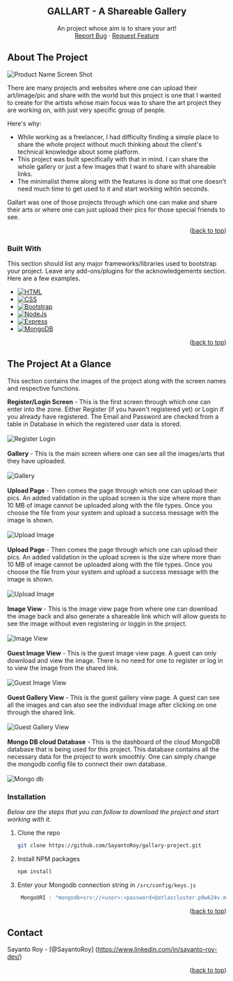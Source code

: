 <div align="center">
  <h2 align="center">GALLART - A Shareable Gallery</h2>

  <p align="center">
    An project whose aim is to share your art!
    <br />
    <a href="https://github.com/othneildrew/Best-README-Template/issues">Report Bug</a>
    ·
    <a href="https://github.com/othneildrew/Best-README-Template/issues">Request Feature</a>
  </p>
</div>

<!-- ABOUT THE PROJECT -->
## About The Project

![Product Name Screen Shot][product-screenshot]

There are many projects and websites where one can upload their art/image/pic and share with the world but this project is one that I wanted to create for the artists whose main focus was to share the art project they are working on, with just very specific group of people.
 
Here's why:
* While working as a freelancer, I had difficulty finding a simple place to share the whole project without much thinking about the client's technical knowledge about some platform.
* This project was built specifically with that in mind. I can share the whole gallery or just a few images that I want to share with shareable links.
* The minimalist theme along with the features is done so that one doesn't need much time to get used to it and start working wihtin seconds.

Gallart was one of those projects through which one can make and share their arts or where one can just upload their pics for those special friends to see.

<p align="right">(<a href="#readme-top">back to top</a>)</p>

### Built With

This section should list any major frameworks/libraries used to bootstrap your project. Leave any add-ons/plugins for the acknowledgements section. Here are a few examples.

* [![HTML][Html]][Html-url]
* [![CSS][Css]][Css-url]
* [![Bootstrap][Bootstrap.com]][Bootstrap-url]
* [![NodeJs][Node.js]][Nodejs-url]
* [![Express][Express.js]][Expressjs-url]
* [![MongoDB][Mongo.db]][Mongodb-url]


<p align="right">(<a href="#readme-top">back to top</a>)</p>


<!-- GETTING STARTED -->
## The Project At a Glance

This section contains the images of the project along with the screen names and respective functions.

<b>Register/Login Screen</b> - This is the first screen through which one can enter into the zone. Either Register (if you haven't registered yet) or Login if you already have registered. The Email and Password are checked from a table in Database in which the registered user data is stored.
</br>
</br>
![Register Login][register-login]
</br>
</br>
<b>Gallery</b> - This is the main screen where one can see all the images/arts that they have uploaded.
</br></br>
![Gallery][gallery]
</br>
</br>
<b>Upload Page</b> - Then comes the page through which one can upload their pics. An added validation in the upload screen is the size where more than 10 MB of image cannot be uploaded along with the file types. Once you choose the file from your system and upload a success message with the image is shown.
</br></br>
![Upload Image][upload-image]
</br>
</br>
<b>Upload Page</b> - Then comes the page through which one can upload their pics. An added validation in the upload screen is the size where more than 10 MB of image cannot be uploaded along with the file types. Once you choose the file from your system and upload a success message with the image is shown.
</br></br>
![Upload Image][upload-image]
</br>
</br>
<b>Image View</b> - This is the image view page from where one can download the image back and also generate a shareable link which will allow guests to see the image without even registering or loggin in the project.
</br></br>
![Image View][image-view]
</br>
</br>
<b>Guest Image View</b> - This is the guest image view page. A guest can only download and view the image. There is no need for one to register or log in to view the image from the shared link.
</br></br>
![Guest Image View][guest-image-view]
</br>
</br>
<b>Guest Gallery View</b> - This is the guest gallery view page. A guest can see all the images and can also see the individual image after clicking on one through the shared link.
</br></br>
![Guest Gallery View][guest-gallery-view]
</br>
</br>
<b>Mongo DB cloud Database</b> - This is the dashboard of the cloud MongoDB database that is being used for this project. This database contains all the necessary data for the project to work smoothly. One can simply change the mongodb config file to connect their own database.
</br></br>
![Mongo db][mongo-db]

### Installation

_Below are the steps that you can follow to download the project and start working with it._

1. Clone the repo
   ```sh
   git clone https://github.com/SayantoRoy/gallary-project.git
   ```
2. Install NPM packages
   ```sh
   npm install
   ```
3. Enter your Mongodb connection string in `/src/config/keys.js`
   ```js
    MongoURI : "mongodb+srv://<user>:<password>@atlascluster.p0w624v.mongodb.net/?retryWrites=true&w=majority"
   ```

<p align="right">(<a href="#readme-top">back to top</a>)</p>


<!-- CONTACT -->
## Contact

Sayanto Roy - [@SayantoRoy] (https://www.linkedin.com/in/sayanto-roy-dev/)

<p align="right">(<a href="#readme-top">back to top</a>)</p>



[product-screenshot]: /src/images/MainPage.PNG
[register-login]: /src/images/RegisterLogin.PNG
[gallery]: /src/images/Dashboard.PNG
[upload-image]: /src/images/File%20Uploading.PNG
[image-view]: /src/images/ViewingAFile.PNG
[guest-image-view]: /src/images/Seeing%20a%20single%20IMage%20View%20Guest.PNG
[guest-gallery-view]:/src/images/WholeGuestGallaryView.PNG
[mongo-db]:/src/images/DBView.PNG
[Bootstrap.com]: https://img.shields.io/badge/Bootstrap-563D7C?style=for-the-badge&logo=bootstrap&logoColor=white
[Bootstrap-url]: https://getbootstrap.com
[Html]:https://img.shields.io/badge/Html-FFA500?style=for-the-badge&logo=html&logoColor=white
[Html-url]:https://developer.mozilla.org/en-US/docs/Web/HTML
[Css]:https://img.shields.io/badge/Css-blue?style=for-the-badge&logo=css&logoColor=white
[Css-url]:https://developer.mozilla.org/en-US/docs/Web/CSS
[Node.js]:https://img.shields.io/badge/node.js-green?style=for-the-badge&logo=node.js&logoColor=white
[Nodejs-url]:https://nodejs.org/en/
[Express.js]:https://img.shields.io/badge/express.js-white?style=for-the-badge&logo=express.js&logoColor=grey
[Expressjs-url]:https://expressjs.com/
[Mongo.db]:https://img.shields.io/badge/mongodb-192841?style=for-the-badge&logo=mongodb&logoColor=white
[Mongodb-url]:https://www.mongodb.com/